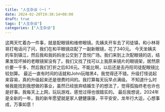 ```yaml
---
title: "人生杂谈（一）"
date: 2024-02-20T19:38:14+08:00
draft: true
tags: ["人生杂谈"]
categories: ["人生杂谈"]
---
```

  这两天忙着办一件事，就是配眼镜和维修眼镜。先姨夫开车去了司徒镇，和小林哥哥打电话问了问，我们在和平眼镜店配了一副新眼镜，花了340元。
  今天坐姨夫的车到镇江，然后我和我妈妈坐公交到了吾悦广场。我们来到上次配眼镜的店，结果发现坏掉的老眼镜架没有了。我们又找了找可以上我原来镜片的眼镜架，居然原价要一千多，然后我们打折之后826元。不能比啊，以后还是去丹阳司徒配眼镜比较划算。
  最近一直有时间的话就和John玩暗黑4，我觉得还不错。升级打怪说起来容易，真的升级起来还是很费时间的。我打算每天玩早点满级。
  不知道什么时候我能找到我想做的事业，虽然已经放弃结婚生子的想法了，觉得孤独终老也许也是好事。我每天上上网，玩玩游戏，感觉过得也很踏实的。
  最后我想说，2024年是全新的一年，我的新年愿望就是家人健健康康，平平安安，龙年行大运，心想事成，万事如意！

